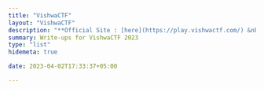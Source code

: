 ```yaml
---
title: "VishwaCTF"
layout: "VishwaCTF"
description: "**Official Site : [here](https://play.vishwactf.com/) &nbsp; • &nbsp; CTFtime Profile : [here](https://ctftime.org/event/1904)**"
summary: Write-ups for VishwaCTF 2023
type: "list"
hidemeta: true

date: 2023-04-02T17:33:37+05:00

---
```


